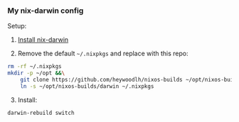 ### My nix-darwin config


Setup:

1. [Install nix-darwin](https://github.com/LnL7/nix-darwin#install)

2. Remove the default `~/.nixpkgs` and replace with this repo:

```bash
rm -rf ~/.nixpkgs
mkdir -p ~/opt &&\
	git clone https://github.com/heywoodlh/nixos-builds ~/opt/nixos-builds
	ln -s ~/opt/nixos-builds/darwin ~/.nixpkgs
```

3. Install:

```bash
darwin-rebuild switch
```
